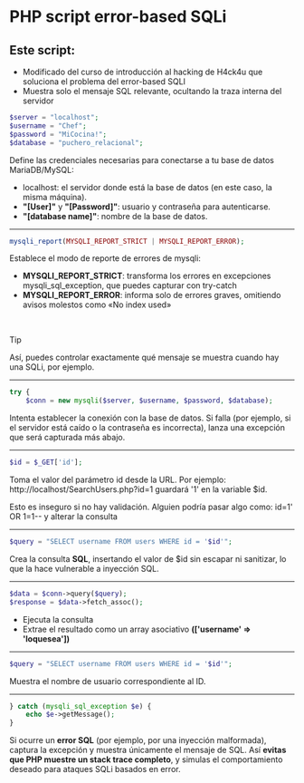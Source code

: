 # PHP script error-based SQLi

## Este script:

- Modificado del curso de introducción al hacking de H4ck4u que soluciona el problema del error-based SQLI
- Muestra solo el mensaje SQL relevante, ocultando la traza interna del servidor

```php
$server = "localhost";
$username = "Chef";
$password = "MiCocina!";
$database = "puchero_relacional";
```
Define las credenciales necesarias para conectarse a tu base de datos MariaDB/MySQL:
- localhost: el servidor donde está la base de datos (en este caso, la misma máquina).
- **"[User]"** y **"[Password]"**: usuario y contraseña para autenticarse.
- **"[database name]"**: nombre de la base de datos.

___

```php
mysqli_report(MYSQLI_REPORT_STRICT | MYSQLI_REPORT_ERROR);
```
Establece el modo de reporte de errores de mysqli:
- **MYSQLI_REPORT_STRICT**: transforma los errores en excepciones mysqli_sql_exception, que puedes capturar con try-catch
- **MYSQLI_REPORT_ERROR**: informa solo de errores graves, omitiendo avisos molestos como «No index used»

<br>

> [!TIP]
> Así, puedes controlar exactamente qué mensaje se muestra cuando hay una SQLi, por ejemplo.

___

```php
try {
    $conn = new mysqli($server, $username, $password, $database);
```
Intenta establecer la conexión con la base de datos. Si falla (por ejemplo, si el servidor está caído o la contraseña es incorrecta), lanza una excepción que será capturada más abajo.

___

```php
$id = $_GET['id'];
```
Toma el valor del parámetro id desde la URL.
Por ejemplo:
http://localhost/SearchUsers.php?id=1
guardará '1' en la variable $id.

Esto es inseguro si no hay validación. Alguien podría pasar algo como: id=1' OR 1=1-- y alterar la consulta

___

```php
$query = "SELECT username FROM users WHERE id = '$id'";
```
Crea la consulta **SQL**, insertando el valor de $id sin escapar ni sanitizar, lo que la hace vulnerable a inyección SQL.

___

```php
$data = $conn->query($query);
$response = $data->fetch_assoc();
```
- Ejecuta la consulta
- Extrae el resultado como un array asociativo **(['username' => 'loquesea'])**
___

```php
$query = "SELECT username FROM users WHERE id = '$id'";
```
Muestra el nombre de usuario correspondiente al ID.

___

```php
} catch (mysqli_sql_exception $e) {
    echo $e->getMessage();
}
```
Si ocurre un **error SQL** (por ejemplo, por una inyección malformada), captura la excepción y muestra únicamente el mensaje de SQL. Así **evitas que PHP muestre un stack trace completo**, y simulas el comportamiento deseado para ataques SQLi basados en error.


